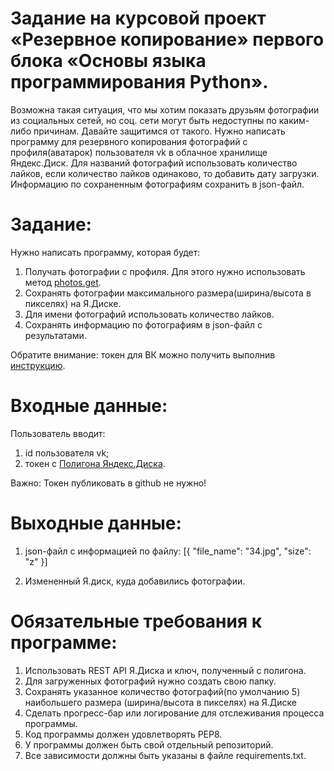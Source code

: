 # Задание на курсовой проект «Резервное копирование» первого блока «Основы языка программирования Python».
Возможна такая ситуация, что мы хотим показать друзьям фотографии из социальных сетей, но соц. сети могут быть недоступны по каким-либо причинам. Давайте защитимся от такого.
Нужно написать программу для резервного копирования фотографий с профиля(аватарок) пользователя vk в облачное хранилище Яндекс.Диск.
Для названий фотографий использовать количество лайков, если количество лайков одинаково, то добавить дату загрузки.
Информацию по сохраненным фотографиям сохранить в json-файл.

# Задание:
Нужно написать программу, которая будет:

1. Получать фотографии с профиля. Для этого нужно использовать метод [photos.get](https://dev.vk.com/method/photos.get).
2. Сохранять фотографии максимального размера(ширина/высота в пикселях) на Я.Диске.
3. Для имени фотографий использовать количество лайков.
4. Сохранять информацию по фотографиям в json-файл с результатами.

Обратите внимание: токен для ВК можно получить выполнив [инструкцию](https://docs.google.com/document/d/1_xt16CMeaEir-tWLbUFyleZl6woEdJt-7eyva1coT3w/edit).

# Входные данные:
Пользователь вводит:

1. id пользователя vk;
2. токен с [Полигона Яндекс.Диска](https://yandex.ru/dev/disk/poligon/). 
   
Важно: Токен публиковать в github не нужно!
# Выходные данные:
1. json-файл с информацией по файлу:
    [{
    "file_name": "34.jpg",
    "size": "z"
    }]

2. Измененный Я.диск, куда добавились фотографии.​​
# Обязательные требования к программе:
1. Использовать REST API Я.Диска и ключ, полученный с полигона.
2. Для загруженных фотографий нужно создать свою папку.
3. Сохранять указанное количество фотографий(по умолчанию 5) наибольшего размера (ширина/высота в пикселях) на Я.Диске
4. Сделать прогресс-бар или логирование для отслеживания процесса программы.
5. Код программы должен удовлетворять PEP8.
6. У программы должен быть свой отдельный репозиторий.
7. Все зависимости должны быть указаны в файле requiremеnts.txt.​